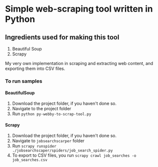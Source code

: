 # Simple web-scraping tool written in Python

## Ingredients used for making this tool
1. Beautiful Soup
2. Scrapy

My very own implementation in scraping and extracting web content, and exporting them into CSV files.

### To run samples

#### BeautifulSoup

1. Download the project folder, if you haven't done so.
2. Navigate to the project folder
3. Run `python py-webby-to-scrap-tool.py`

#### Scrapy

1. Download the project folder, if you haven't done so.
2. Navigate to `jobsearchscarper` folder
3. Run `scrapy runspider ./jobsearchscaper/spiders/job_search_spider.py`
4. To export to CSV files, you run `scrapy crawl job_searches -o job_searches.csv`